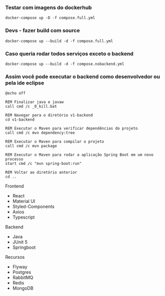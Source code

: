 ### Testar com imagens do dockerhub
```shell
docker-compose up -D -f compose.full.yml
```

### Devs - fazer build com source
```shell
docker-compose up --build -d -f compose.full.yml
```

### Caso queria rodar todos serviços exceto o backend 
```shell
docker-compose up --build -d -f compose.nobackend.yml
```
### Assim você pode executar o backend como desenvolvedor ou pela ide eclipse
```shell
@echo off

REM Finalizar java e javaw
call cmd /c _0_kill.bat

REM Navegar para o diretório v1-backend
cd v1-backend

REM Executar o Maven para verificar dependências do projeto
call cmd /c mvn dependency:tree

REM Executar o Maven para compilar o projeto
call cmd /c mvn package

REM Executar o Maven para rodar a aplicação Spring Boot em um novo processo
start cmd /c "mvn spring-boot:run"

REM Voltar ao diretório anterior
cd ..
```


Frontend
- React
- Material UI
- Styled-Components
- Axios
- Typescript

Backend
- Java
- JUnit 5
- Springboot

Recursos
- Flyway
- Postgres
- RabbitMQ
- Redis
- MongoDB
